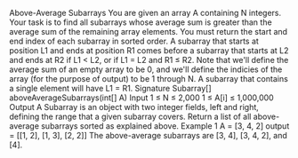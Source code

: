 Above-Average Subarrays
You are given an array A containing N integers. Your task is to find all subarrays whose average sum is greater than the average sum of the remaining array elements. You must return the start and end index of each subarray in sorted order.
A subarray that starts at position L1 and ends at position R1 comes before a subarray that starts at L2 and ends at R2 if L1 < L2, or if L1 = L2 and R1 ≤ R2.
Note that we'll define the average sum of an empty array to be 0, and we'll define the indicies of the array (for the purpose of output) to be 1 through N. A subarray that contains a single element will have L1 = R1.
Signature
Subarray[] aboveAverageSubarrays(int[] A)
Input
1 ≤ N ≤ 2,000
1 ≤ A[i] ≤ 1,000,000
Output
A Subarray is an object with two integer fields, left and right, defining the range that a given subarray covers. Return a list of all above-average subarrays sorted as explained above.
Example 1
A = [3, 4, 2]
output = [[1, 2], [1, 3], [2, 2]]
The above-average subarrays are [3, 4], [3, 4, 2], and [4].